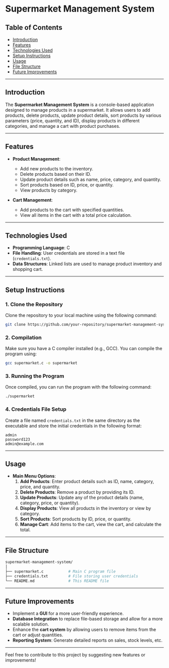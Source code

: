 # Supermarket Management System

## Table of Contents

- [Introduction](#introduction)
- [Features](#features)
- [Technologies Used](#technologies-used)
- [Setup Instructions](#setup-instructions)
- [Usage](#usage)
- [File Structure](#file-structure)
- [Future Improvements](#future-improvements)

---

## Introduction

The **Supermarket Management System** is a console-based application designed to manage products in a supermarket. It allows users to add products, delete products, update product details, sort products by various parameters (price, quantity, and ID), display products in different categories, and manage a cart with product purchases.

---

## Features

- **Product Management**: 
    - Add new products to the inventory.
    - Delete products based on their ID.
    - Update product details such as name, price, category, and quantity.
    - Sort products based on ID, price, or quantity.
    - View products by category.

- **Cart Management**:
    - Add products to the cart with specified quantities.
    - View all items in the cart with a total price calculation.

---

## Technologies Used

- **Programming Language**: C
- **File Handling**: User credentials are stored in a text file (`credentials.txt`).
- **Data Structures**: Linked lists are used to manage product inventory and shopping cart.
  
---

## Setup Instructions

### 1. Clone the Repository

Clone the repository to your local machine using the following command:

```bash
git clone https://github.com/your-repository/supermarket-management-system.git
```

### 2. Compilation

Make sure you have a C compiler installed (e.g., GCC). You can compile the program using:

```bash
gcc supermarket.c -o supermarket
```

### 3. Running the Program

Once compiled, you can run the program with the following command:

```bash
./supermarket
```

### 4. Credentials File Setup

Create a file named `credentials.txt` in the same directory as the executable and store the initial credentials in the following format:

```
admin
password123
admin@example.com
```

---

## Usage

- **Main Menu Options**:
    1. **Add Products**: Enter product details such as ID, name, category, price, and quantity.
    2. **Delete Products**: Remove a product by providing its ID.
    3. **Update Products**: Update any of the product details (name, category, price, or quantity).
    4. **Display Products**: View all products in the inventory or view by category.
    5. **Sort Products**: Sort products by ID, price, or quantity.
    6. **Manage Cart**: Add items to the cart, view the cart, and calculate the total.

---

## File Structure

```bash
supermarket-management-system/
│
├── supermarket.c           # Main C program file
├── credentials.txt         # File storing user credentials
└── README.md               # This README file
```

---

## Future Improvements

- Implement a **GUI** for a more user-friendly experience.
- **Database Integration** to replace file-based storage and allow for a more scalable solution.
- Enhance the **cart system** by allowing users to remove items from the cart or adjust quantities.
- **Reporting System**: Generate detailed reports on sales, stock levels, etc.

---

Feel free to contribute to this project by suggesting new features or improvements!
